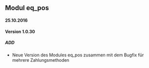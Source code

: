 ## Modul eq_pos


#### 25.10.2016
#### Version 1.0.30
##### ADD
- Neue Version des Modules eq_pos zusammen mit dem Bugfix für mehrere Zahlungsmethoden